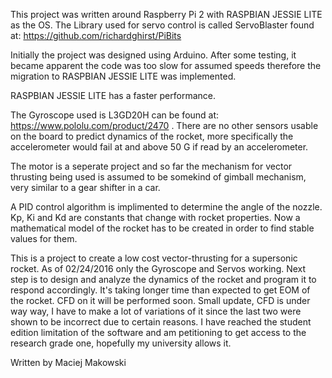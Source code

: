 This project was written around Raspberry Pi 2 with RASPBIAN JESSIE LITE as the OS. The Library used for servo control is called ServoBlaster found at: https://github.com/richardghirst/PiBits

Initially the project was designed using Arduino. After some testing, it became apparent the code was too slow for assumed speeds therefore the migration to RASPBIAN JESSIE LITE was implemented. 

RASPBIAN JESSIE LITE has a faster performance.

The Gyroscope used is L3GD20H can be found at: https://www.pololu.com/product/2470 . There are no other sensors usable on the board to predict dynamics of the rocket, more specifically the accelerometer would fail at and above 50 G if read by an accelerometer. 

The motor is a seperate project and so far the mechanism for vector thrusting being used is assumed to be somekind of gimball mechanism, very similar to a gear shifter in a car.

A PID control algorithm is implimented to determine the angle of the nozzle. Kp, Ki and Kd are constants that change with rocket properties. Now a mathematical model of the rocket has to be created in order to find stable values for them. 

This is a project to create a low cost vector-thrusting for a supersonic rocket. As of 02/24/2016 only the Gyroscope and Servos working. Next step is to design and analyze the dynamics of the rocket and program it to respond accordingly. It's taking longer time than expected to get EOM of the rocket. CFD on it will be performed soon. Small update, CFD is under way way, I have to make a lot of variations of it since the last two were shown to be incorrect due to certain reasons. I have reached the student edition limitation of the software and am petitioning to get access to the research grade one, hopefully my university allows it.

Written by Maciej Makowski
